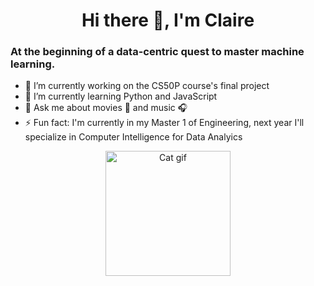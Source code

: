 
<h1 align="center"> Hi there 👋, I'm Claire </h1>

### At the beginning of a data-centric quest to master machine learning.

- 🔭 I’m currently working on the CS50P course's final project
- 🌱 I’m currently learning Python and JavaScript
- 💬 Ask me about movies 🎥 and music 🎧
- ⚡ Fun fact: I'm currently in my Master 1 of Engineering, next year I'll specialize in Computer Intelligence for Data Analyics

<p align="center">
  <img src="https://media.tenor.com/dPLWf7LikXoAAAAC/typing-gif.gif" alt="Cat gif" title="Cat gif" width="200">
</p>

<!--
**Clair1234/Clair1234** is a ✨ _special_ ✨ repository because its `README.md` (this file) appears on your GitHub profile.

Here are some ideas to get you started:

- 🔭 I’m currently working on ...
- 🌱 I’m currently learning ...
- 👯 I’m looking to collaborate on ...
- 🤔 I’m looking for help with ...
- 💬 Ask me about ...
- 📫 How to reach me: ...
- 😄 Pronouns: ...
- ⚡ Fun fact: ...
-->
